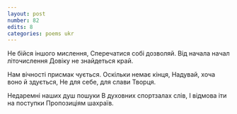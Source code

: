 ```yaml
---
layout: post
number: 82
edits: 8
categories: poems ukr
---
```


Не бійся іншого мислення,
Сперечатися собі дозволяй.
Від начала начал літочислення
Довіку не знайдеться край. 

Нам вічності присмак чується.
Оскільки немає кінця,
Надувай, хоча воно й здується,
Не для себе, для слави Творця. 

Недаремні наших душ пошуки
В духовних спортзалах слів,
І відмова іти на поступки
Пропозиціям шахраїв.
